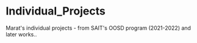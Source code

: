 # Individual_Projects
Marat's individual projects - from SAIT's OOSD program (2021-2022) and later works..

